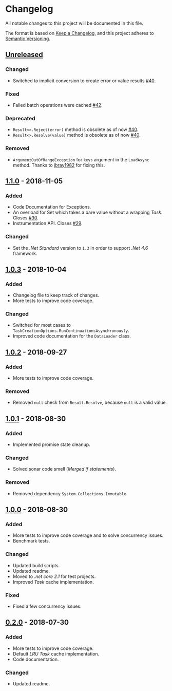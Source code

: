 # Changelog

All notable changes to this project will be documented in this file.

The format is based on [Keep a Changelog](https://keepachangelog.com/en/1.0.0/),
and this project adheres to [Semantic Versioning](https://semver.org/spec/v2.0.0.html).

## [Unreleased]

### Changed

- Switched to implicit conversion to create error or value results [#40](https://github.com/ChilliCream/greendonut/issues/40).

### Fixed

- Failed batch operations were cached [#42](https://github.com/ChilliCream/greendonut/issues/42).

### Deprecated

- `Result<>.Reject(error)` method is obsolete as of now [#40](https://github.com/ChilliCream/greendonut/issues/40).
- `Result<>.Resolve(value)` method is obsolete as of now [#40](https://github.com/ChilliCream/greendonut/issues/40).

### Removed

- `ArgumentOutOfRangeException` for `keys` argument in the `LoadAsync` method. Thanks to [jbray1982](https://github.com/jbray1982) for fixing this.

## [1.1.0] - 2018-11-05

### Added

- Code Documentation for Exceptions.
- An overload for Set which takes a bare value without a wrapping _Task_. Closes [#30](https://github.com/ChilliCream/greendonut/issues/30).
- Instrumentation API. Closes [#29](https://github.com/ChilliCream/greendonut/issues/29).

### Changed

- Set the _.Net Standard_ version to `1.3` in order to support _.Net 4.6_ framework.

## [1.0.3] - 2018-10-04

### Added

- Changelog file to keep track of changes.
- More tests to improve code coverage.

### Changed

- Switched for most cases to `TaskCreationOptions.RunContinuationsAsynchronously`.
- Improved code documentation for the `DataLoader` class.

## [1.0.2] - 2018-09-27

### Added

- More tests to improve code coverage.

### Removed

- Removed `null` check from `Result.Resolve`, because `null` is a valid value.

## [1.0.1] - 2018-08-30

### Added

- Implemented promise state cleanup.

### Changed

- Solved sonar code smell (_Merged if statements_).

### Removed

- Removed dependency `System.Collections.Immutable`.

## [1.0.0] - 2018-08-30

### Added

- More tests to improve code coverage and to solve concurrency issues.
- Benchmark tests.

### Changed

- Updated build scripts.
- Updated readme.
- Moved to _.net core 2.1_ for test projects.
- Improved _Task_ cache implementation.

### Fixed

- Fixed a few concurrency issues.

## [0.2.0] - 2018-07-30

### Added

- More tests to improve code coverage.
- Default _LRU_ _Task_ cache implementation.
- Code documentation.

### Changed

- Updated readme.

[unreleased]: https://github.com/ChilliCream/greendonut/compare/1.1.0...HEAD
[1.1.0]: https://github.com/ChilliCream/greendonut/compare/1.0.3...1.1.0
[1.0.3]: https://github.com/ChilliCream/greendonut/compare/1.0.2...1.0.3
[1.0.2]: https://github.com/ChilliCream/greendonut/compare/1.0.1...1.0.2
[1.0.1]: https://github.com/ChilliCream/greendonut/compare/1.0.0...1.0.1
[1.0.0]: https://github.com/ChilliCream/greendonut/compare/0.2.0...1.0.0
[0.2.0]: https://github.com/ChilliCream/greendonut/compare/0.2.0-preview-1...0.2.0
